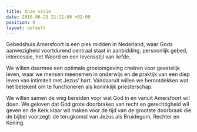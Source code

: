 ```yaml
---
title: Onze visie
date: 2016-06-23 21:21:00 +02:00
position: 0
layout: default
---
```


Gebedshuis Amersfoort is een plek midden in Nederland, waar Gods aanwezigheid voortdurend centraal staat in aanbidding, persoonlijk gebed, intercessie, het Woord en een  levensstijl van liefde.

We willen daarmee een optimale groeiomgeving creëren voor geestelijk leven, waar we mensen meenemen in onderwijs en de praktijk van een diep leven van intimiteit met Jezus’ hart. Vandaaruit willen we herontdekken wat het betekent om te functioneren als koninklijk priesterschap.

We willen samen de weg bereiden voor wat God in en vanuit Amersfoort wil doen. We geloven dat God grote doorbraken van recht en gerechtigheid wil geven en de Kerk klaar wil maken voor de tijd van de grootste doorbraak die de bijbel voorzegt: de terugkomst van Jezus als Bruidegom, Rechter en Koning.
